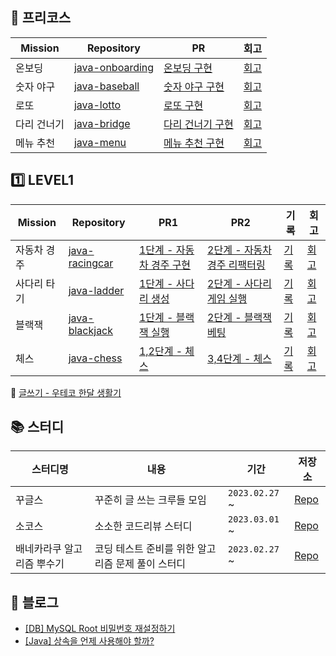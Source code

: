 ## 🍏 프리코스

| Mission | Repository                                                      | PR                                                                          | 회고                                     |
|---------|-----------------------------------------------------------------|-----------------------------------------------------------------------------|----------------------------------------|
| 온보딩     | [java-onboarding](https://github.com/woo-chang/java-onboarding) | [온보딩 구현](https://github.com/woowacourse-precourse/java-onboarding/pull/373) | [회고](https://woo-chang.tistory.com/49) |
| 숫자 야구   | [java-baseball](https://github.com/woo-chang/java-baseball)     | [숫자 야구 구현](https://github.com/woowacourse-precourse/java-baseball/pull/389) | [회고](https://woo-chang.tistory.com/50) |
| 로또      | [java-lotto](https://github.com/woo-chang/java-lotto)           | [로또 구현](https://github.com/woowacourse-precourse/java-lotto/pull/158)       | [회고](https://woo-chang.tistory.com/51) |
| 다리 건너기  | [java-bridge](https://github.com/woo-chang/java-bridge)         | [다리 건너기 구현](https://github.com/woowacourse-precourse/java-bridge/pull/466)  | [회고](https://woo-chang.tistory.com/52) |
| 메뉴 추천   | [java-menu](https://github.com/woo-chang/java-menu)             | [메뉴 추천 구현](https://github.com/woowacourse-precourse/java-menu/pull/155)     | [회고](https://woo-chang.tistory.com/61) |

## 1️⃣ LEVEL1

| Mission | Repository                                                    | PR1                                                                       | PR2                                                                         | 기록                                                                | 회고                                     |
|---------|---------------------------------------------------------------|---------------------------------------------------------------------------|-----------------------------------------------------------------------------|-------------------------------------------------------------------|----------------------------------------|
| 자동차 경주  | [java-racingcar](https://github.com/woo-chang/java-racingcar) | [1단계 - 자동차 경주 구현](https://github.com/woowacourse/java-racingcar/pull/504) | [2단계 - 자동차 경주 리팩터링](https://github.com/woowacourse/java-racingcar/pull/567) | [기록](https://github.com/woo-chang/WIL/tree/main/LEVEL1/racingcar) | [회고](https://woo-chang.tistory.com/63) |
| 사다리 타기  | [java-ladder](https://github.com/woo-chang/java-ladder)       | [1단계 - 사다리 생성](https://github.com/woowacourse/java-ladder/pull/70)        | [2단계 - 사다리 게임 실행](https://github.com/woowacourse/java-ladder/pull/205)      | [기록](https://github.com/woo-chang/WIL/tree/main/LEVEL1/ladder)    | [회고](https://woo-chang.tistory.com/64) |
| 블랙잭     | [java-blackjack](https://github.com/woo-chang/java-blackjack) | [1단계 - 블랙잭 실행](https://github.com/woowacourse/java-blackjack/pull/443)    | [2단계 - 블랙잭 베팅](https://github.com/woowacourse/java-blackjack/pull/494)      | [기록](https://github.com/woo-chang/WIL/tree/main/LEVEL1/blackjack) | [회고](https://woo-chang.tistory.com/68) |
| 체스      | [java-chess](https://github.com/woo-chang/java-chess)         | [1,2단계 - 체스](https://github.com/woowacourse/java-chess/pull/488)          | [3,4단계 - 체스](https://github.com/woowacourse/java-chess/pull/548)            | [기록]()                                                            | [회고]()                                 |

🦋 [글쓰기 - 우테코 한달 생활기](https://github.com/woo-chang/woowa-writing-5)

## 📚 스터디

| 스터디명           | 내용                           | 기간             | 저장소                                                                        |
|----------------|------------------------------|----------------|----------------------------------------------------------------------------|
| 꾸글스            | 꾸준히 글 쓰는 크루들 모임              | `2023.02.27` ~ | [Repo](https://github.com/woowacourse-study/Gugles)                        |
| 소코스            | 소소한 코드리뷰 스터디                 | `2023.03.01` ~ | [Repo](https://github.com/orgs/woowacourse-code-review-study/repositories) |
| 배네카라쿠 알고리즘 뿌수기 | 코딩 테스트 준비를 위한 알고리즘 문제 풀이 스터디 | `2023.02.27` ~ | [Repo](https://github.com/woowacourse-study/BREAK_BNKLC_ALG)               |

## 📝 블로그

- [[DB] MySQL Root 비밀번호 재설정하기](https://woo-chang.tistory.com/66)
- [[Java] 상속을 언제 사용해야 할까?](https://woo-chang.tistory.com/67)
